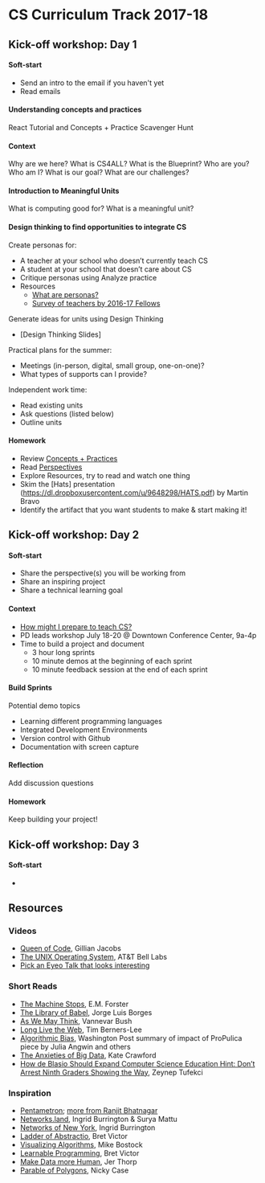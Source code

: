 # CS Curriculum Track 2017-18

## Kick-off workshop: Day 1

#### Soft-start
- Send an intro to the email if you haven't yet
- Read emails

#### Understanding concepts and practices
React Tutorial and Concepts + Practice Scavenger Hunt

#### Context
Why are we here? What is CS4ALL? What is the Blueprint?
Who are you? Who am I? 
What is our goal?
What are our challenges?

#### Introduction to Meaningful Units
What is computing good for?
What is a meaningful unit?

#### Design thinking to find opportunities to integrate CS

Create personas for:
* A teacher at your school who doesn’t currently teach CS
* A student at your school that doesn’t care about CS
* Critique personas using Analyze practice
* Resources
    - [What are personas?](https://www.usability.gov/how-to-and-tools/methods/personas.html)
    - [Survey of teachers by 2016-17 Fellows]()

Generate ideas for units using Design Thinking
* [Design Thinking Slides]

Practical plans for the summer:
* Meetings (in-person, digital, small group, one-on-one)?
* What types of supports can I provide?

Independent work time:
* Read existing units
* Ask questions (listed below)
* Outline units

#### Homework
* Review [Concepts + Practices]()
* Read [Perspectives]()
* Explore Resources, try to read and watch one thing
* Skim the [Hats] presentation (https://dl.dropboxusercontent.com/u/9648298/HATS.pdf) by Martin Bravo
* Identify the artifact that you want students to make & start making it!


## Kick-off workshop: Day 2

#### Soft-start
* Share the perspective(s) you will be working from
* Share an inspiring project
* Share a technical learning goal

#### Context
* [How might I prepare to teach CS?]()
* PD leads workshop July 18-20 @ Downtown Conference Center, 9a-4p
* Time to build a project and document
    - 3 hour long sprints
    - 10 minute demos at the beginning of each sprint
    - 10 minute feedback session at the end of each sprint

#### Build Sprints
Potential demo topics
- Learning different programming languages
- Integrated Development Environments
- Version control with Github
- Documentation with screen capture

#### Reflection
Add discussion questions

#### Homework
Keep building your project!

## Kick-off workshop: Day 3

#### Soft-start
* 

## Resources

### Videos
 * [Queen of Code](http://fivethirtyeight.com/features/the-queen-of-code/), Gillian Jacobs
 * [The UNIX Operating System](https://www.youtube.com/watch?v=tc4ROCJYbm0), AT&T Bell Labs
 * [Pick an Eyeo Talk that looks interesting](https://vimeo.com/eyeofestival/)

### Short Reads
* [The Machine Stops](http://www.ele.uri.edu/faculty/vetter/Other-stuff/The-Machine-Stops.pdf), E.M. Forster
* [The Library of Babel](https://libraryofbabel.info/Borges/libraryofbabel.pdf), Jorge Luis Borges
* [As We May Think](http://www.theatlantic.com/magazine/archive/1945/07/as-we-may-think/303881/), Vannevar Bush
* [Long Live the Web](http://jblomo.github.io/webarch253/slides/Long_Live_the_Web.pdf), Tim Berners-Lee
* [Algorithmic Bias](https://www.washingtonpost.com/news/monkey-cage/wp/2016/10/17/can-an-algorithm-be-racist-our-analysis-is-more-cautious-than-propublicas/), Washington Post summary of impact of ProPulica piece by Julia Angwin and others 
* [The Anxieties of Big Data](http://thenewinquiry.com/essays/the-anxieties-of-big-data/), Kate Crawford
* [How de Blasio Should Expand Computer Science Education Hint: Don’t Arrest Ninth Graders Showing the Way](https://medium.com/message/how-de-blasio-should-expand-computer-science-education-fb8503517148), Zeynep Tufekci

### Inspiration
* [Pentametron](http://twitter.com/pentametron); [more from Ranjit Bhatnagar](http://moonmilk.com/)
* [Networks.land](http://networks.land), Ingrid Burrington & Surya Mattu
* [Networks of New York](), Ingrid Burrington
* [Ladder of Abstractio](http://worrydream.com/#!2/LadderOfAbstraction), Bret Victor
* [Visualizing Algorithms](https://bost.ocks.org/mike/algorithms/), Mike Bostock
* [Learnable Programming](http://worrydream.com/#!/LearnableProgramming), Bret Victor
* [Make Data more Human](https://www.ted.com/talks/jer_thorp_make_data_more_human), Jer Thorp
* [Parable of Polygons](http://ncase.me/polygons/), Nicky Case


